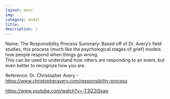 ```yaml
---
layout: moar
img:
category: model
title:
description: |
---
```

Name: The Responsibility Process
Summary: Based off of Dr. Avery’s field studies, this process (much like the psychological stages of grief) models how people respond when things go wrong.  
This can be used to understand how others are responding to an event, but even better to recognize how you are.

Reference:
Dr. Christopher Avery - https://www.christopheravery.com/responsibility-process

https://www.youtube.com/watch?v=-T3IZ2ISxag
